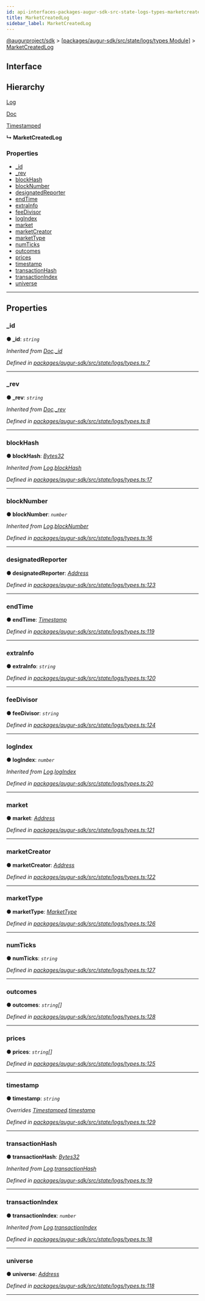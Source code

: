 ```yaml
---
id: api-interfaces-packages-augur-sdk-src-state-logs-types-marketcreatedlog
title: MarketCreatedLog
sidebar_label: MarketCreatedLog
---
```


[@augurproject/sdk](api-readme.md) > [[packages/augur-sdk/src/state/logs/types Module]](api-modules-packages-augur-sdk-src-state-logs-types-module.md) > [MarketCreatedLog](api-interfaces-packages-augur-sdk-src-state-logs-types-marketcreatedlog.md)

## Interface

## Hierarchy

 [Log](api-interfaces-packages-augur-sdk-src-state-logs-types-log.md)

 [Doc](api-interfaces-packages-augur-sdk-src-state-logs-types-doc.md)

 [Timestamped](api-interfaces-packages-augur-sdk-src-state-logs-types-timestamped.md)

**↳ MarketCreatedLog**

### Properties

* [_id](api-interfaces-packages-augur-sdk-src-state-logs-types-marketcreatedlog.md#_id)
* [_rev](api-interfaces-packages-augur-sdk-src-state-logs-types-marketcreatedlog.md#_rev)
* [blockHash](api-interfaces-packages-augur-sdk-src-state-logs-types-marketcreatedlog.md#blockhash)
* [blockNumber](api-interfaces-packages-augur-sdk-src-state-logs-types-marketcreatedlog.md#blocknumber)
* [designatedReporter](api-interfaces-packages-augur-sdk-src-state-logs-types-marketcreatedlog.md#designatedreporter)
* [endTime](api-interfaces-packages-augur-sdk-src-state-logs-types-marketcreatedlog.md#endtime)
* [extraInfo](api-interfaces-packages-augur-sdk-src-state-logs-types-marketcreatedlog.md#extrainfo)
* [feeDivisor](api-interfaces-packages-augur-sdk-src-state-logs-types-marketcreatedlog.md#feedivisor)
* [logIndex](api-interfaces-packages-augur-sdk-src-state-logs-types-marketcreatedlog.md#logindex)
* [market](api-interfaces-packages-augur-sdk-src-state-logs-types-marketcreatedlog.md#market)
* [marketCreator](api-interfaces-packages-augur-sdk-src-state-logs-types-marketcreatedlog.md#marketcreator)
* [marketType](api-interfaces-packages-augur-sdk-src-state-logs-types-marketcreatedlog.md#markettype)
* [numTicks](api-interfaces-packages-augur-sdk-src-state-logs-types-marketcreatedlog.md#numticks)
* [outcomes](api-interfaces-packages-augur-sdk-src-state-logs-types-marketcreatedlog.md#outcomes)
* [prices](api-interfaces-packages-augur-sdk-src-state-logs-types-marketcreatedlog.md#prices)
* [timestamp](api-interfaces-packages-augur-sdk-src-state-logs-types-marketcreatedlog.md#timestamp)
* [transactionHash](api-interfaces-packages-augur-sdk-src-state-logs-types-marketcreatedlog.md#transactionhash)
* [transactionIndex](api-interfaces-packages-augur-sdk-src-state-logs-types-marketcreatedlog.md#transactionindex)
* [universe](api-interfaces-packages-augur-sdk-src-state-logs-types-marketcreatedlog.md#universe)

---

## Properties

<a id="_id"></a>

###  _id

**● _id**: *`string`*

*Inherited from [Doc](api-interfaces-packages-augur-sdk-src-state-logs-types-doc.md).[_id](api-interfaces-packages-augur-sdk-src-state-logs-types-doc.md#_id)*

*Defined in [packages/augur-sdk/src/state/logs/types.ts:7](https://github.com/AugurProject/augur/blob/b4365d6894/packages/augur-sdk/src/state/logs/types.ts#L7)*

___
<a id="_rev"></a>

###  _rev

**● _rev**: *`string`*

*Inherited from [Doc](api-interfaces-packages-augur-sdk-src-state-logs-types-doc.md).[_rev](api-interfaces-packages-augur-sdk-src-state-logs-types-doc.md#_rev)*

*Defined in [packages/augur-sdk/src/state/logs/types.ts:8](https://github.com/AugurProject/augur/blob/b4365d6894/packages/augur-sdk/src/state/logs/types.ts#L8)*

___
<a id="blockhash"></a>

###  blockHash

**● blockHash**: *[Bytes32](api-modules-packages-augur-sdk-src-state-logs-types-module.md#bytes32)*

*Inherited from [Log](api-interfaces-packages-augur-sdk-src-state-logs-types-log.md).[blockHash](api-interfaces-packages-augur-sdk-src-state-logs-types-log.md#blockhash)*

*Defined in [packages/augur-sdk/src/state/logs/types.ts:17](https://github.com/AugurProject/augur/blob/b4365d6894/packages/augur-sdk/src/state/logs/types.ts#L17)*

___
<a id="blocknumber"></a>

###  blockNumber

**● blockNumber**: *`number`*

*Inherited from [Log](api-interfaces-packages-augur-sdk-src-state-logs-types-log.md).[blockNumber](api-interfaces-packages-augur-sdk-src-state-logs-types-log.md#blocknumber)*

*Defined in [packages/augur-sdk/src/state/logs/types.ts:16](https://github.com/AugurProject/augur/blob/b4365d6894/packages/augur-sdk/src/state/logs/types.ts#L16)*

___
<a id="designatedreporter"></a>

###  designatedReporter

**● designatedReporter**: *[Address](api-modules-packages-augur-sdk-src-state-logs-types-module.md#address)*

*Defined in [packages/augur-sdk/src/state/logs/types.ts:123](https://github.com/AugurProject/augur/blob/b4365d6894/packages/augur-sdk/src/state/logs/types.ts#L123)*

___
<a id="endtime"></a>

###  endTime

**● endTime**: *[Timestamp](api-modules-packages-augur-sdk-src-state-logs-types-module.md#timestamp)*

*Defined in [packages/augur-sdk/src/state/logs/types.ts:119](https://github.com/AugurProject/augur/blob/b4365d6894/packages/augur-sdk/src/state/logs/types.ts#L119)*

___
<a id="extrainfo"></a>

###  extraInfo

**● extraInfo**: *`string`*

*Defined in [packages/augur-sdk/src/state/logs/types.ts:120](https://github.com/AugurProject/augur/blob/b4365d6894/packages/augur-sdk/src/state/logs/types.ts#L120)*

___
<a id="feedivisor"></a>

###  feeDivisor

**● feeDivisor**: *`string`*

*Defined in [packages/augur-sdk/src/state/logs/types.ts:124](https://github.com/AugurProject/augur/blob/b4365d6894/packages/augur-sdk/src/state/logs/types.ts#L124)*

___
<a id="logindex"></a>

###  logIndex

**● logIndex**: *`number`*

*Inherited from [Log](api-interfaces-packages-augur-sdk-src-state-logs-types-log.md).[logIndex](api-interfaces-packages-augur-sdk-src-state-logs-types-log.md#logindex)*

*Defined in [packages/augur-sdk/src/state/logs/types.ts:20](https://github.com/AugurProject/augur/blob/b4365d6894/packages/augur-sdk/src/state/logs/types.ts#L20)*

___
<a id="market"></a>

###  market

**● market**: *[Address](api-modules-packages-augur-sdk-src-state-logs-types-module.md#address)*

*Defined in [packages/augur-sdk/src/state/logs/types.ts:121](https://github.com/AugurProject/augur/blob/b4365d6894/packages/augur-sdk/src/state/logs/types.ts#L121)*

___
<a id="marketcreator"></a>

###  marketCreator

**● marketCreator**: *[Address](api-modules-packages-augur-sdk-src-state-logs-types-module.md#address)*

*Defined in [packages/augur-sdk/src/state/logs/types.ts:122](https://github.com/AugurProject/augur/blob/b4365d6894/packages/augur-sdk/src/state/logs/types.ts#L122)*

___
<a id="markettype"></a>

###  marketType

**● marketType**: *[MarketType](api-enums-packages-augur-sdk-src-state-logs-types-markettype.md)*

*Defined in [packages/augur-sdk/src/state/logs/types.ts:126](https://github.com/AugurProject/augur/blob/b4365d6894/packages/augur-sdk/src/state/logs/types.ts#L126)*

___
<a id="numticks"></a>

###  numTicks

**● numTicks**: *`string`*

*Defined in [packages/augur-sdk/src/state/logs/types.ts:127](https://github.com/AugurProject/augur/blob/b4365d6894/packages/augur-sdk/src/state/logs/types.ts#L127)*

___
<a id="outcomes"></a>

###  outcomes

**● outcomes**: *`string`[]*

*Defined in [packages/augur-sdk/src/state/logs/types.ts:128](https://github.com/AugurProject/augur/blob/b4365d6894/packages/augur-sdk/src/state/logs/types.ts#L128)*

___
<a id="prices"></a>

###  prices

**● prices**: *`string`[]*

*Defined in [packages/augur-sdk/src/state/logs/types.ts:125](https://github.com/AugurProject/augur/blob/b4365d6894/packages/augur-sdk/src/state/logs/types.ts#L125)*

___
<a id="timestamp"></a>

###  timestamp

**● timestamp**: *`string`*

*Overrides [Timestamped](api-interfaces-packages-augur-sdk-src-state-logs-types-timestamped.md).[timestamp](api-interfaces-packages-augur-sdk-src-state-logs-types-timestamped.md#timestamp)*

*Defined in [packages/augur-sdk/src/state/logs/types.ts:129](https://github.com/AugurProject/augur/blob/b4365d6894/packages/augur-sdk/src/state/logs/types.ts#L129)*

___
<a id="transactionhash"></a>

###  transactionHash

**● transactionHash**: *[Bytes32](api-modules-packages-augur-sdk-src-state-logs-types-module.md#bytes32)*

*Inherited from [Log](api-interfaces-packages-augur-sdk-src-state-logs-types-log.md).[transactionHash](api-interfaces-packages-augur-sdk-src-state-logs-types-log.md#transactionhash)*

*Defined in [packages/augur-sdk/src/state/logs/types.ts:19](https://github.com/AugurProject/augur/blob/b4365d6894/packages/augur-sdk/src/state/logs/types.ts#L19)*

___
<a id="transactionindex"></a>

###  transactionIndex

**● transactionIndex**: *`number`*

*Inherited from [Log](api-interfaces-packages-augur-sdk-src-state-logs-types-log.md).[transactionIndex](api-interfaces-packages-augur-sdk-src-state-logs-types-log.md#transactionindex)*

*Defined in [packages/augur-sdk/src/state/logs/types.ts:18](https://github.com/AugurProject/augur/blob/b4365d6894/packages/augur-sdk/src/state/logs/types.ts#L18)*

___
<a id="universe"></a>

###  universe

**● universe**: *[Address](api-modules-packages-augur-sdk-src-state-logs-types-module.md#address)*

*Defined in [packages/augur-sdk/src/state/logs/types.ts:118](https://github.com/AugurProject/augur/blob/b4365d6894/packages/augur-sdk/src/state/logs/types.ts#L118)*

___

